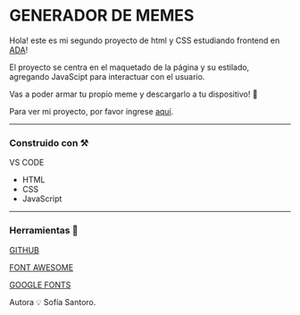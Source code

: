 # GENERADOR DE MEMES

Hola! este es mi segundo proyecto de html y CSS estudiando frontend en [ADA](https://adaitw.org/)!

El proyecto se centra en el maquetado de la página y su estilado, agregando JavaScipt para interactuar con el usuario.

Vas a poder armar tu propio meme y descargarlo a tu dispositivo! 💃

Para ver mi proyecto, por favor ingrese [aquí](https://sofisantoro.github.io/Generador-de-memes/).

---

### Construido con ⚒

VS CODE

- HTML
- CSS
- JavaScript 

---

### Herramientas 🔧 

[GITHUB](https://github.com/)

[FONT AWESOME](https://fontawesome.com/)

[GOOGLE FONTS](https://fonts.google.com/)


Autora 💡
Sofía Santoro.